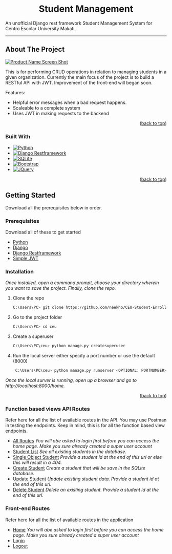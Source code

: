<a name="readme-top"></a>



<h1 align="center">Student Management</h1>

An unofficial Django rest framework Student Management System for Centro Escolar University Makati.

_____________________________________________________________________________________________________

<!-- ABOUT THE PROJECT -->
## About The Project

[![Product Name Screen Shot][product-screenshot]](https://example.com)


This is for performing CRUD operations in relation to managing students in a given organization. Currently the main focus of the project is to build a RESTful API with JWT. Improvement of the front-end will began soon.

Features:
* Helpful error messages when a bad request happens.
* Scaleable to a complete system
* Uses JWT in making requests to the backend




<p align="right">(<a href="#readme-top">back to top</a>)</p>



### Built With



* [![Python][Python.org]][Python-url]
* [![Django Restframework][Django-rest-framework.org]][Drf-url]
* [![SQLite][Sqlite.org]][Sqlite-url]
* [![Bootstrap][Bootstrap.com]][Bootstrap-url]
* [![JQuery][JQuery.com]][JQuery-url]

<p align="right">(<a href="#readme-top">back to top</a>)</p>




<!-- GETTING STARTED -->
## Getting Started

Download all the prerequisites below in order.

### Prerequisites
Download all of these to get started

* [Python](https://www/python.org)
* [Django](https://www.djangoproject.com)
* [Django Restframework](https://www.django-rest-framework.org)
* [Simple JWT](https://django-rest-framework-simplejwt.readthedocs.io/en/latest/) 

### Installation

_Once installed, open a command prompt, choose your directory wherein you want to save the project. Finally, clone the repo._


1. Clone the repo
   ```sh
   C:\Users\PC> git clone https://github.com/neekho/CEU-Student-Enrollement.git
   ```
2. Go to the project folder
   ```sh
   C:\Users\PC> cd ceu
   ```
3. Create a superuser
   ```sh
   C:\Users\PC\ceu> python manage.py createsuperuser
   ```
   
4. Run the local server either specify a port number or use the default (8000)
   ```sh
    C:\Users\PC\ceu> python manage.py runserver <OPTIONAL: PORTNUMBER>
   ```

_Once the local surver is running, open up a browser and go to http://localhost:8000/home._


<p align="right">(<a href="#readme-top">back to top</a>)</p>



### Function based views API Routes
Refer here for all the list of available routes in the API. You may use Postman in testing the endpoints.
Keep in mind, this is for all the function based view endpoints.

* [All Routes](http://localhost:8000/api/overview) _You will abe asked to login first before you can access the home page. Make you sure already created a super user account_
* [Student List](http://localhost:8000/api/students)  _See all existing students in the database._
* [Single Object Student](http://localhost:8000/api/<id>) _Provide a student id at the end of this url or else this will result in a 404._
* [Create Student](http://localhost:8000/api/add)  _Create a student that will be save in the SQLite database._
* [Update Student](http://localhost:8000/api/update<id>)  _Update existing student data. Provide a student id at the end of this url._
* [Delete Student](http://localhost:8000/api/delete<id>)  _Delete an existing student. Provide a student id at the end of this url._

### Front-end Routes
Refer here for all the list of available routes in the application
* [Home](http://localhost:8000/home) _You will abe asked to login first before you can access the home page. Make you sure already created a super user account_
* [Login](http://localhost:8000/login)
* [Logout](http://localhost:8000/logout)














<!-- MARKDOWN LINKS & IMAGES -->
<!-- https://www.markdownguide.org/basic-syntax/#reference-style-links -->
[product-screenshot]: images/screenshot.png

[Python.org]: https://img.shields.io/badge/Python-35495E?style=for-the-badge&logo=python&logoColor=white
[Python-url]: https://python.org/

[Django-rest-framework.org]: https://img.shields.io/badge/DjangoRestframework-33415E?style=for-the-badge&logo=python&logoColor=white
[Drf-url]: https://www.django-rest-framework.org


[Sqlite.org]: https://img.shields.io/badge/SQLite-6d93d1?style=for-the-badge&logo=SQLite&logoColor=white
[Sqlite-url]: https://www.sqlite.org/index.html


[Bootstrap.com]: https://img.shields.io/badge/Bootstrap-563D7C?style=for-the-badge&logo=bootstrap&logoColor=white
[Bootstrap-url]: https://getbootstrap.com
[JQuery.com]: https://img.shields.io/badge/jQuery-0769AD?style=for-the-badge&logo=jquery&logoColor=white
[JQuery-url]: https://jquery.com 
